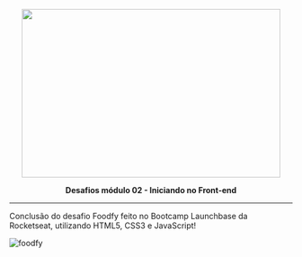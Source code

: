 <p align="center">
  <img width="460" height="300" src="https://camo.githubusercontent.com/268b1344409fac98c4eeda520482b6910c4ddcba/68747470733a2f2f73746f726167652e676f6f676c65617069732e636f6d2f676f6c64656e2d77696e642f626f6f7463616d702d6c61756e6368626173652f6c6f676f2e706e67">
</p>

 <p align="center"><b>Desafios módulo 02 - Iniciando no Front-end</b></p>
 <hr>


Conclusão do desafio Foodfy feito no Bootcamp Launchbase da Rocketseat, utilizando HTML5, CSS3 e JavaScript!

![foodfy](https://user-images.githubusercontent.com/66964164/85912689-d1f38980-b804-11ea-8905-be647be638f3.gif)





